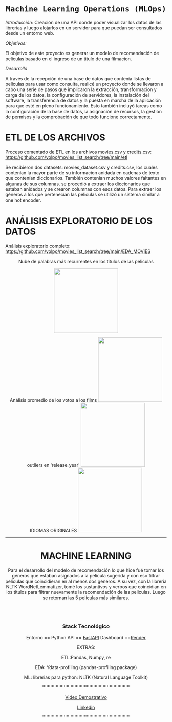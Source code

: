 # <h1 align=center>**`Machine Learning Operations (MLOps)`**</h1>

*Introducción:*
Creación de una API donde poder visualizar los datos de las librerias y luego alojarlos en un servidor para que puedan ser consultados desde un entorno web.


*Objetivos:*

El objetivo de este proyecto es generar un modelo de recomendación de peliculas basado en el ingreso de un titulo de una filmacion.


*Desarrollo*

A través de la recepción de una base de datos que contenía listas de peliculas para usar como consulta, realicé un proyecto donde se llevaron a cabo una serie de pasos que implicaron la extracción, transformacion y carga de los datos, la configuración de servidores, la instalación del software, la transferencia de datos y la puesta en marcha de la aplicación para que esté en pleno funcionamiento. Esto también incluyó tareas como la configuración de la base de datos, la asignación de recursos, la gestión de permisos y la comprobación de que todo funcione correctamente.


# ETL DE LOS ARCHIVOS
Proceso comentado de ETL en los archivos movies.csv y credits.csv: 
https://github.com/volpo/movies_list_search/tree/main/etl


Se recibieron dos datasets: movies_dataset.csv y credits.csv, los cuales contenían la mayor parte de su informacion anidada en cadenas de texto que 
contenían diccionarios. También contenian muchos valores faltantes en algunas de sus columnas.
se procedió a extraer los diccionarios que estaban anidados y se crearon columnas con esos datos. Para extraer los géneros a los que pertenecían las peliculas se utilizó un sistema similar a one hot encoder. 


# ANÁLISIS EXPLORATORIO DE LOS DATOS 

Análisis exploratorio completo:
https://github.com/volpo/movies_list_search/tree/main/EDA_MOVIES


 <center>Nube de palabras más recurrentes en los titulos de las peliculas
  

<p align="center">
<img src="https://user-images.githubusercontent.com/60153579/249987707-45adbd54-3c8b-4344-b430-360d30539e84.JPG"  height=200>
</p>

<center>Análisis promedio de los votos a los films

<img src="https://user-images.githubusercontent.com/60153579/249987768-1b34d469-8336-4d7f-bb6a-1c27c153c004.JPG"  height=200>

<center>outliers en 'release_year'

<img src="https://user-images.githubusercontent.com/60153579/249987772-78f31880-076e-44f3-b189-7e4c7b6a4810.JPG"  height=200>

<center> IDIOMAS ORIGINALES

<img src="https://user-images.githubusercontent.com/60153579/249987771-07fa9151-f098-4ce4-ac44-5d12a274d28e.JPG"  height=200>



----------------------------------------------------
# MACHINE LEARNING

Para el desarrollo del modelo de recomendación lo que hice fué tomar los géneros que estaban asignados a la pelicula sugerida y con eso filtrar peliculas que coincidieran en al menos dos generos. A su vez, con la libreria NLTK WordNetLemmatizer, tomé los sustantivos y verbos que coincidian en los titulos para filtrar nuevamente la recomendación de las peliculas. 
Luego se retornan las 5 peliculas más similares. 

 <br> 


<br> 
  
### <center>  **Stack Tecnológico**
 Entorno == Python
 API == [FastAPI](https://fastapi.tiangolo.com/) 
 Dashboard ==[Render](https://dashboard.render.com/)
  
EXTRAS:

ETL:Pandas, Numpy, re

 EDA: Ydata-profiling (pandas-profiling package)

 ML:
librerias para python: 
NLTK (Natural Language Toolkit)


'''''''''''''''''''''''''''''''''''''''''''''''''''''''''''''''''

[Video Demostrativo](https://youtu.be/-BmyRvpuGk4)

[Linkedin](https://www.linkedin.com/in/alevolponi/)


'''''''''''''''''''''''''''''''''''''''''''''''''''''''''''''''''